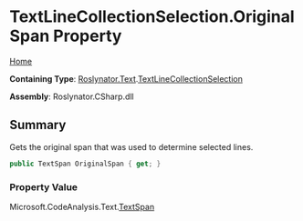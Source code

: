 <a name="_Top"></a>

# TextLineCollectionSelection\.OriginalSpan Property

[Home](../../../../README.md#_Top)

**Containing Type**: [Roslynator.Text](../../README.md#_Top)\.[TextLineCollectionSelection](../README.md#_Top)

**Assembly**: Roslynator\.CSharp\.dll

## Summary

Gets the original span that was used to determine selected lines\.

```csharp
public TextSpan OriginalSpan { get; }
```

### Property Value

Microsoft\.CodeAnalysis\.Text\.[TextSpan](https://docs.microsoft.com/en-us/dotnet/api/microsoft.codeanalysis.text.textspan)

